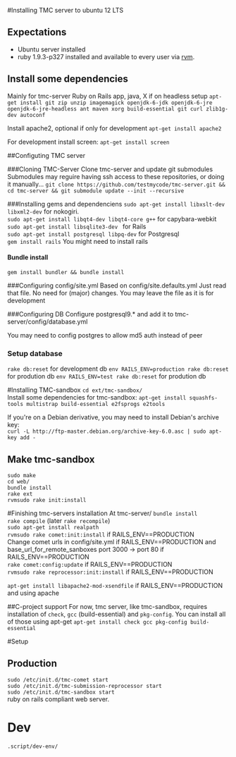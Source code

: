#Installing TMC server to ubuntu 12 LTS
## Expectations
* Ubuntu server installed
* ruby 1.9.3-p327 installed and available to every user via [rvm](https://rvm.io/).

## Install some dependencies
Mainly for tmc-server Ruby on Rails app, java, X if on headless setup
`apt-get install git zip unzip imagemagick openjdk-6-jdk openjdk-6-jre openjdk-6-jre-headless ant maven xorg build-essential git curl zlib1g-dev autoconf`

Install apache2, optional if only for development
`apt-get install apache2`

For development install screen:
`apt-get install screen`

##Configuting TMC server

###Cloning TMC-Server
Clone tmc-server and update git submodules
Submodules may reguire having ssh access to these repositories, or doing it manually...
`git clone https://github.com/testmycode/tmc-server.git && cd tmc-server && git submodule update --init --recursive`

###Installing gems and dependenciens
 `sudo apt-get install libxslt-dev libxml2-dev` for nokogiri.  
`sudo apt-get install libqt4-dev libqt4-core g++` for capybara-webkit  
`sudo apt-get install libsqlite3-dev ` for Rails  
`sudo apt-get install postgresql libpq-dev` for Postgresql  
`gem install rails` You might need to install rails  

#### Bundle install
`gem install bundler && bundle install`  

###Configuring config/site.yml
Based on config/site.defaults.yml
Just read that file. No need for (major) changes. You may leave the file as it is for development

###Configuring DB
Configure postgresql9.* and add it to tmc-server/config/database.yml

You may need to config postgres to allow md5 auth instead of peer
### Setup database
`rake db:reset` for development db
`env RAILS_ENV=production rake db:reset` for prodution db
`env RAILS_ENV=test rake db:reset` for prodution db


#Installing TMC-sandbox
`cd ext/tmc-sandbox/`  
Install some dependencies for tmc-sandbox: 
`apt-get install squashfs-tools multistrap build-essential e2fsprogs e2tools`  

If you're on a Debian derivative, you may need to install Debian's archive key:  
`curl -L http://ftp-master.debian.org/archive-key-6.0.asc | sudo apt-key add -`  

## Make tmc-sandbox
`sudo make`  
`cd web/`  
`bundle install`  
`rake ext`  
`rvmsudo rake init:install`  


#Finishing tmc-servers installation
At tmc-server/  `bundle install`  
`rake compile` (later `rake recompile`)  
`sudo apt-get install realpath`  
`rvmsudo rake comet:init:install`  if RAILS_ENV==PRODUCTION  
Change comet urls in config/site.yml  if RAILS_ENV==PRODUCTION and base_url_for_remote_sanboxes port 3000 -> port 80 if RAILS_ENV==PRODUCTION  
`rake comet:config:update` if RAILS_ENV==PRODUCTION  
`rvmsudo rake reprocessor:init:install`  if RAILS_ENV==PRODUCTION  

`apt-get install libapache2-mod-xsendfile`  if RAILS_ENV==PRODUCTION and using apache  

##C-project support
For now, tmc server, like tmc-sandbox, requires installation of `check`, `gcc` (build-essential) and `pkg-config`. You can install all of those using apt-get
`apt-get install check gcc pkg-config build-essential`

#Setup
## Production
`sudo /etc/init.d/tmc-comet start`  
`sudo /etc/init.d/tmc-submission-reprocessor start`  
`sudo /etc/init.d/tmc-sandbox start`  
ruby on rails compliant web server.
# Dev
`.script/dev-env/`

